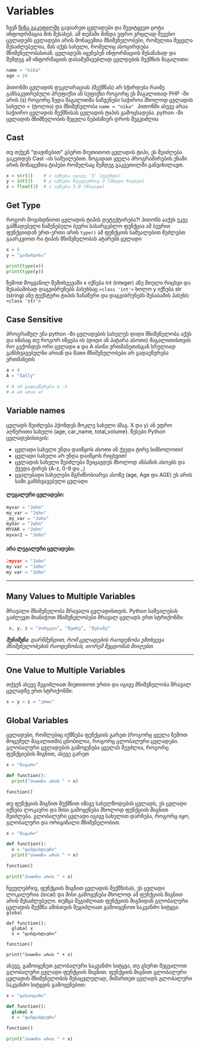 # Variables

ჩვენ [წინა გაკეთილში](https://github.com/Kuduxaaa/Python/blob/main/02.syntax.md#variables) გავიარეთ ცვლადები და შევიტყვეთ ცოტა ინფოდრმაცია მის შესახებ. ამ თემაში მინდა უფრო
ვრცლად შევეხო ცვლადებს ცვლადები არის მონაცემთა მნიშვნელობები, რომელთა შეცვლა შესაძლებელია, მას აქვს სახელი, რომელიც ასოცირდება მნიშვნელობასთან. 
ცვლადებს იყენებენ ინფორმაციის შესანახად და შემდეგ ამ ინფორმაციის დასამუშავებლად ცვლდების შექმნის მაგალითი:

```python
name = "nika"
age = 16
```

პითონში ცვლადის დეკლარაციას (შექმნას) არ სჭირდება რაიმე განსაკუთრებული პრეფიქსი ან სუფიქსი როგორც ეს მაგალითად PHP -ში არის (```$```) როგორც ზედა მაგალითშა
ნაჩვენები საჭიროა მხოლოდ ცვლადის სახელი = (ტოლია) და მნიშვნელობა ```name = "nika" ``` პითონში ასევე არაა საჭიირო ცვლადის შექმნისას ცვლადის ტიპის გამოცხადება.
python -ში ცვლადის მნიშნელობის შეცვლა ნებისმიერ დროს შეგვიძლია

## Cast

თუ თქვენ "დაჟინებით" გსურთ მიუთითოთ ცვლადის ტიპი, ეს შეიძლება გაკეთდეს Cast -ის საშუალებით. ზოგადათ ყველა პროგრამირების ენაში არის მონაცემთა ტიპები
რომელსაც შემდეგ გაკვეთილში განვიხილავთ.

```python
x = str(3)    # x იქნება იგივე '3' (ტექსტი)
y = int(3)    # y იქნება ჩვეულებრივ 3 (მთელი რიცხვი)
z = float(3)  # z იქნება 3.0 (წილადი) 
```


## Get Type

როგორ მოვახდნიოთ ცვლადის ტიპის დეტექტირება?! პითონს ააქვს უკვე გამზადებული ჩაშენებული ბევრი სასარგებლო ფუნქცია ამ ბევრიი ფუნქციიდან ერთ-ერთი არის
`type()` ამ ფუნქციის საშუალებით შეძლებთ გაარკვიოთ რა ტიპის მნიშვნელობას ატარებს ცვლადი

```python
x = 5
y = "გამარჯობა"

print(type(x))
print(type(y)) 
```

ზემოთ მოყვანილ შემთხვევაში x იქნება int (integer) ანუ მთელი რიცხვი და შესაბამისად დაგვიბრუნებს პასუხსაც `<class 'int'>`
ხოლო y იქნება str (string) ანუ ტექსტური ტიპის ჩანაწერი და დაგვიბრუნებს შესაბამის პასუხს: `<class 'str'>`

## Case Sensitive

პროგრამულ ენა python -ში ცვლადების სახელეს დიდი მნიშვნელობა აქვს და იმასაც თუ როგორ იწყება ის (დიდი ან პატარა ასოთი) მაგალითისთვის რო გვქონდეს ორი ცვლადი a და A ისინი ერთმანეთისგან სრულიად
განსხვავებულნი არიან და მათი მნიშვნელობები არ გადაეწერება ერთმანეთს

  
  ```python
a = 4
A = "Sally"

# A არ გადაეწერება a -ს
# A არ არის a!
  ```
  
## Variable names
  
  ცვლადს შეიძლება ჰქონდეს მოკლე სახელი (მაგ. X და y) ან უფრო აღწერითი სახელი (age, car_name, total_volume). წესები Python ცვლადებისთვის:
  - ცვლადი სახელი უნდა დაიწყოს ასოთი ან ქვედა ტირე სიმბოლოთი!
  - ცვლადი სახელი არ უნდა დაიწყოს რიცხვით!
  - ცვლადის სახელი შეიძლება შეიცავდეს მხოლოდ ანბანის ასოებს და ქვედა ტირეს (A-z, 0-9 და _) 
  - ცვალებადი სახელები მგრძნობიარეა ასოზე (age, Age და AGE) ეს არის სამი განსხვავებული ცვლადი

#### ლეგალური ცვლადები:
```python
myvar = "John"
my_var = "John"
_my_var = "John"
myVar = "John"
MYVAR = "John"
myvar2 = "John"
 ```
 
 #### არა ლეგალური ცვლადები:
```python
2myvar = "John"
my-var = "John"
my var = "John"
 ```
 
 --------------
 
 ## Many Values to Multiple Variables
 
 მრავალი მნიშვნელობა მრავალი ცვლადისთვის. Python საშუალებას გაძლევთ მიანიჭოთ მნიშვნელობები მრავალ ცვლადს ერთ სტრიქონში:
 ```python
  x, y, z = "პირველი", "მეორე", "მესამე"
 ```
 
 <i><b>შენიშვნა</b>: დარწმუნდით, რომ ცვლადების რაოდენობა ემთხვევა მნიშვნელობების რაოდენობას, თორემ შეცდომას მიიღებთ.</i>
 
 --------------
 
 ## One Value to Multiple Variables
 თქვენ ასევე შეგიძლიათ მიუთითოთ ერთი და იგივე მნიშვნელობა მრავალ ცვლადზე ერთ სტრიქონში:
 ```python
 x = y = z = "ერთი"
 ```
 
 
 
## Global Variables

ცვლადები, რომლებიც იქმნება ფუნქციის გარეთ (როგორც ყველა ზემოთ მოცემულ მაგალითში) ცნობილია, როგორც გლობალური ცვლადები.
გლობალური ცვლადების გამოყენება ყველას შეუძლია, როგორც ფუნქციების შიგნით, ასევე გარეთ

```python
x = "მაგარი"

def function():
  print("პითონი არის " + x)

function()
```

თუ ფუნქციის შიგნით შექმნით იმავე სახელწოდების ცვლადს, ეს ცვლადი იქნება ლოკაური და მისი გამოყენება მხოლოდ ფუნქციის შიგნით შეიძლება. გლობალური ცვლადი იგივე სახელით დარჩება, როგორც იყო, გლობალური და ორიგინალი მნიშვნელობით.
```python
x = "მაგარი"

def function():
  x = "ფანტასტიური"
  print("პითონი არის " + x)

function()

print("პითონი არის " + x) 
```

ჩვეულებრივ, ფუნქციის შიგნით ცვლადის შექმნისას, ეს ცვლადი ლოკალურია (local) და მისი გამოყენება მხოლოდ ამ ფუნქციის შიგნით არის შესაძლებელი.
თუმცა შეგიძლიათ ფუნქციის შიგნიდან გლობალური ცვლადის შექმნა ამისთვის შეგიძლიათ გამოიყენოთ საკვანძო სიტყვა: `global`

```
def function():
  global x
  x = "ფანტასტიური"

function()

print("პითონი არის " + x)
```

ასევე, გამოიყენეთ გლობალური საკვანძო სიტყვა, თუ გსურთ შეცვალოთ გლობალური ცვლადი ფუნქციის შიგნით.
ფუნქციის შიგნით გლობალური ცვლადის მნიშვნელობის შესაცვლელად, მიმართეთ ცვლადს გლობალური საკვანძო სიტყვის გამოყენებით:
```python
x = "გასაოცარი"

def function():
  global x
  x = "ფანტასტიური"

function()

print("პითონი არის " + x) 
```
